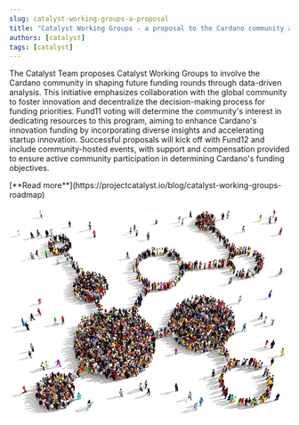 ```yaml
---
slug: catalyst-working-groups-a-proposal
title: "Catalyst Working Groups - a proposal to the Cardano community and how to get involved!"
authors: [catalyst]
tags: [catalyst]
---
```


The Catalyst Team proposes Catalyst Working Groups to involve the Cardano community in shaping future funding rounds through data-driven analysis. This initiative emphasizes collaboration with the global community to foster innovation and decentralize the decision-making process for funding priorities. Fund11 voting will determine the community's interest in dedicating resources to this program, aiming to enhance Cardano's innovation funding by incorporating diverse insights and accelerating startup innovation. Successful proposals will kick off with Fund12 and include community-hosted events, with support and compensation provided to ensure active community participation in determining Cardano's funding objectives. 

<div style={{ textAlign: 'right' }}>
[**Read more**](https://projectcatalyst.io/blog/catalyst-working-groups-roadmap)
</div>

![SanchoNet: The Gateway to Community Governance](./banner.webp)